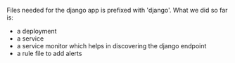 Files needed for the django app is prefixed with 'django'.
What we did so far is:
- a deployment 
- a service 
- a service monitor which helps in discovering the django endpoint
- a rule file to add alerts 
